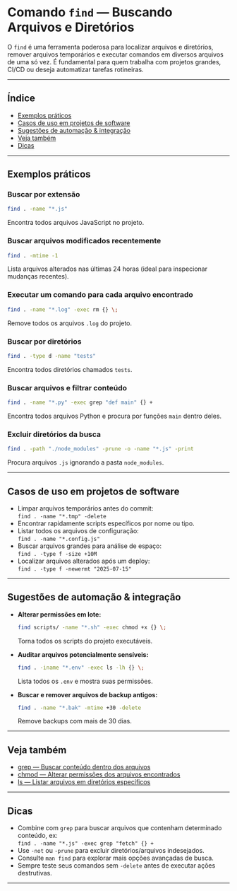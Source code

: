 # Comando `find` — Buscando Arquivos e Diretórios

O `find` é uma ferramenta poderosa para localizar arquivos e diretórios, remover arquivos temporários e executar comandos em diversos arquivos de uma só vez. É fundamental para quem trabalha com projetos grandes, CI/CD ou deseja automatizar tarefas rotineiras.

---

## Índice

- [Exemplos práticos](#exemplos-práticos)
- [Casos de uso em projetos de software](#casos-de-uso-em-projetos-de-software)
- [Sugestões de automação & integração](#sugestões-de-automação--integração)
- [Veja também](#veja-também)
- [Dicas](#dicas)

---

## Exemplos práticos

### Buscar por extensão

```bash
find . -name "*.js"
```
Encontra todos arquivos JavaScript no projeto.

### Buscar arquivos modificados recentemente

```bash
find . -mtime -1
```
Lista arquivos alterados nas últimas 24 horas (ideal para inspecionar mudanças recentes).

### Executar um comando para cada arquivo encontrado

```bash
find . -name "*.log" -exec rm {} \;
```
Remove todos os arquivos `.log` do projeto.

### Buscar por diretórios

```bash
find . -type d -name "tests"
```
Encontra todos diretórios chamados `tests`.

### Buscar arquivos e filtrar conteúdo

```bash
find . -name "*.py" -exec grep "def main" {} +
```
Encontra todos arquivos Python e procura por funções `main` dentro deles.

### Excluir diretórios da busca

```bash
find . -path "./node_modules" -prune -o -name "*.js" -print
```
Procura arquivos `.js` ignorando a pasta `node_modules`.

---

## Casos de uso em projetos de software

- Limpar arquivos temporários antes do commit:  
  `find . -name "*.tmp" -delete`
- Encontrar rapidamente scripts específicos por nome ou tipo.
- Listar todos os arquivos de configuração:  
  `find . -name "*.config.js"`
- Buscar arquivos grandes para análise de espaço:  
  `find . -type f -size +10M`
- Localizar arquivos alterados após um deploy:  
  `find . -type f -newermt "2025-07-15"`

---

## Sugestões de automação & integração

- **Alterar permissões em lote:**
  ```bash
  find scripts/ -name "*.sh" -exec chmod +x {} \;
  ```
  Torna todos os scripts do projeto executáveis.

- **Auditar arquivos potencialmente sensíveis:**
  ```bash
  find . -iname "*.env" -exec ls -lh {} \;
  ```
  Lista todos os `.env` e mostra suas permissões.

- **Buscar e remover arquivos de backup antigos:**
  ```bash
  find . -name "*.bak" -mtime +30 -delete
  ```
  Remove backups com mais de 30 dias.

---

## Veja também

- [grep — Buscar conteúdo dentro dos arquivos](grep.md)
- [chmod — Alterar permissões dos arquivos encontrados](chmod.md)
- [ls — Listar arquivos em diretórios específicos](ls.md)

---

## Dicas

- Combine com `grep` para buscar arquivos que contenham determinado conteúdo, ex:  
  `find . -name "*.js" -exec grep "fetch" {} +`
- Use `-not` ou `-prune` para excluir diretórios/arquivos indesejados.
- Consulte `man find` para explorar mais opções avançadas de busca.
- Sempre teste seus comandos sem `-delete` antes de executar ações destrutivas.

---